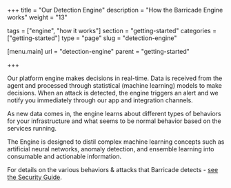 +++
title = "Our Detection Engine"
description = "How the Barricade Engine works"
weight = "13"

tags = ["engine", "how it works"]
section = "getting-started"
categories = ["getting-started"]
type = "page"
slug = "detection-engine"

[menu.main]
    url = "detection-engine"
    parent = "getting-started"

+++

Our platform engine makes decisions in real-time. Data is received from the agent and processed through statistical (machine learning) models to make decisions. When an attack is detected, the engine triggers an alert and we notify you immediately through our app and integration channels.

As new data comes in, the engine learns about different types of behaviors for your infrastructure and what seems to be normal behavior based on the services running.

The Engine is designed to distil complex machine learning concepts such as artificial neural networks, anomaly detection, and ensemble learning into consumable and actionable information.

For details on the various behaviors & attacks that Barricade detects - [see the Security Guide](https://docs.barricade.io/security-guide).
